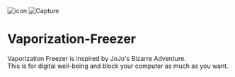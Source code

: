 ![icon](https://user-images.githubusercontent.com/30662861/69803093-733e4100-121e-11ea-9fe7-74c4fbdabb5a.png)
![Capture](https://user-images.githubusercontent.com/30662861/69803020-4b4edd80-121e-11ea-9cf2-3ff5d3db3a4d.JPG)
# Vaporization-Freezer
Vaporization Freezer is inspired by JoJo's Bizarre Adventure.<br>
This is for digital well-being and block your computer as much as you want.

